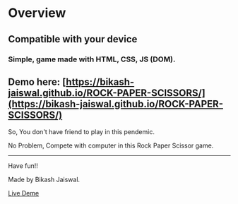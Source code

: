 # Overview

## Compatible with your device

### Simple, game made with HTML, CSS, JS (DOM).

## Demo here: [https://bikash-jaiswal.github.io/ROCK-PAPER-SCISSORS/](https://bikash-jaiswal.github.io/ROCK-PAPER-SCISSORS/)

So, You don't have friend to play in this pendemic.

No Problem, Compete with computer in this Rock Paper Scissor game.

---

Have fun!!

Made by Bikash Jaiswal.

[Live Deme](https://bikash-jaiswal.github.io/ROCK-PAPER-SCISSORS/)
